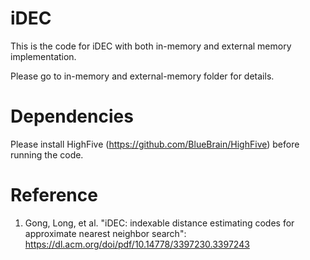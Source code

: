 # iDEC
This is the code for iDEC with both in-memory and external memory implementation.

Please go to in-memory and external-memory folder for details.

# Dependencies
Please install HighFive (https://github.com/BlueBrain/HighFive) before running the code.

# Reference
1. Gong, Long, et al. "iDEC: indexable distance estimating codes for approximate nearest neighbor search": https://dl.acm.org/doi/pdf/10.14778/3397230.3397243
